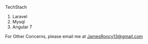 TechStach

1. Laravel
2. Mysql
3. Angular 7

For Other Concerns, please email me at JamesRoncy13@gmail.com
